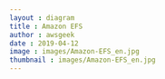 ```yaml
---
layout : diagram
title : Amazon EFS
author : awsgeek
date : 2019-04-12
image : images/Amazon-EFS_en.jpg
thumbnail : images/Amazon-EFS_en.jpg
---
```

